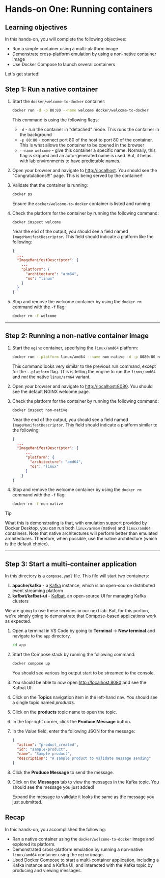 # Hands-on One: Running containers

## Learning objectives

In this hands-on, you will complete the following objectives:

- Run a simple container using a multi-platform image
- Demonstrate cross-platform emulation by using a non-native container image
- Use Docker Compose to launch several containers

Let's get started!


## Step 1: Run a native container

1. Start the `docker/welcome-to-docker` container:

    ```bash
    docker run -d -p 80:80 --name welcome docker/welcome-to-docker
    ```

    This command is using the following flags:

    - `-d` - run the container in "detached" mode. This runs the container in the background
    - `-p 80:80` - connect port 80 of the host to port 80 of the container. This is what allows the container to be opened in the browser
    - `--name welcome` - give this container a specific name. Normally, this flag is skipped and an auto-generated name is used. But, it helps with lab environments to have predictable names.

2. Open your browser and navigate to [http://localhost](http://localhost). You should see the "Congratulations!!!" page. This is being served by the container!

3. Validate that the container is running:

    ```bash
    docker ps
    ```

    Ensure the `docker/welcome-to-docker` container is listed and running.

4. Check the platform for the container by running the following command:

    ```bash
    docker inspect welcome
    ```

    Near the end of the output, you should see a field named `ImageManifestDescriptor`. This field should indicate a platform like the following:

    ```json
    {
      ...
      "ImageManifestDescriptor": {
        ...
        "platform": {
          "architecture": "arm64",
          "os": "linux"
        }
      }
    }
    ```

5. Stop and remove the welcome container by using the `docker rm` command with the `-f` flag:

    ```bash
    docker rm -f welcome
    ```

---

## Step 2: Running a non-native container image

1. Start the `nginx` container, specifying the `linux/amd64` platform:

    ```bash
    docker run --platform linux/amd64 --name non-native -d -p 8080:80 nginx
    ```

    This command looks very similar to the previous run command, except for the `--platform` flag. This is telling the engine to run the `linux/amd64` and _not_ the native `linux/arm64` variant.

2. Open your browser and navigate to [http://localhost:8080](http://localhost:8080). You should see the default NGINX welcome page.

3. Check the platform for the container by running the following command:

    ```bash
    docker inspect non-native
    ```

    Near the end of the output, you should see a field named `ImageManifestDescriptor`. This field should indicate a platform similar to the following:

    ```json
    {
      ...
      "ImageManifestDescriptor": {
          ...
          "platform": {
            "architecture": "amd64",
            "os": "linux"
          }
        }
    }
    ```

4. Stop and remove the welcome container by using the `docker rm` command with the `-f` flag:

    ```bash
    docker rm -f non-native
    ```

> [!TIP]
> What this is demonstrating is that, with emulation support provided by Docker Desktop, you can run both `linux/arm64` (native) and `linux/amd64` containers. Note that native architectures will perform better than emulated architectures. Therefore, when possible, use the native architecture (which is the default choice).

---

## Step 3: Start a multi-container application

In this directory is a `compose.yaml` file. This file will start two containers:

1. **apache/kafka** - a [Kafka](https://kafka.apache.org/documentation/) instance, which is an open-source distributed event streaming platform
2. **kafbat/kafbat-ui** - [Kafbat](https://github.com/kafbat/kafka-ui), an open-source UI for managing Kafka clusters

We are going to use these services in our next lab. But, for this portion, we're simply going to demonstrate that Compose-based applications work as expected.

1. Open a terminal in VS Code by going to **Terminal** -> **New terminal** and navigate to the `app` directory.

    ```bash
    cd app
    ```

2. Start the Compose stack by running the following command:

    ```bash
    docker compose up
    ```

    You should see various log output start to be streamed to the console.

3. You should be able to now open [http://localhost:8080](http://localhost:8080) and see the Kafbat UI.

4. Click on the **Topics** navigation item in the left-hand nav. You should see a single topic named _products_.

5. Click on the **products** topic name to open the topic.

6. In the top-right corner, click the **Produce Message** button.

7. In the _Value_ field, enter the following JSON for the message:

    ```json
    {
      "action": "product_created",
      "id": "sample-product",
      "name": "Sample product",
      "description": "A sample product to validate message sending"
    }
    ```

8. Click the **Produce Message** to send the message.

9. Click on the **Messages** tab to view the messages in the Kafka topic. You should see the message you just added!

    Expand the message to validate it looks the same as the message you just submitted.


## Recap

In this hands-on, you accomplished the following:

- Ran a native container using the `docker/welcome-to-docker` image and explored its platform.
- Demonstrated cross-platform emulation by running a non-native `linux/amd64` container using the `nginx` image.
- Used Docker Compose to start a multi-container application, including a Kafka instance and a Kafka UI, and interacted with the Kafka topic by producing and viewing messages.
